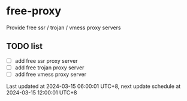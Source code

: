 
# free-proxy
Provide free ssr / trojan / vmess proxy servers


## TODO list
- [ ] add free ssr proxy server
- [ ] add free trojan proxy server
- [ ] add free vmess proxy server

Last updated at 2024-03-15 06:00:01 UTC+8, next update schedule at 2024-03-15 12:00:01 UTC+8


